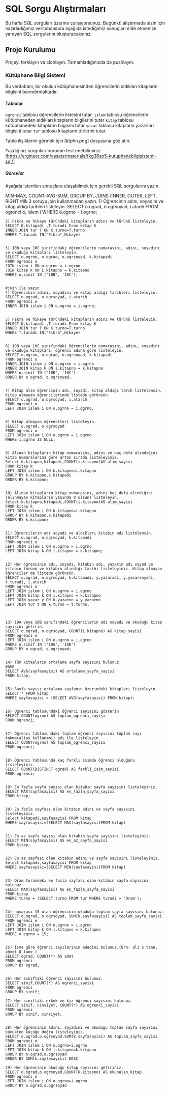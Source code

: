 # SQL Sorgu Alıştırmaları

Bu hafta SQL sorguları üzerine çalışıyorsunuz. Bugünkü alıştırmada sizin için hazırladığımız veritabanında aşağıda istediğimiz sonuçları elde etmenize yarayan SQL sorgularını oluşturacaksınız.

## Proje Kurulumu

Projeyi forklayın ve clonlayın. Tamamladığınızda da pushlayın.

### Kütüphane Bilgi Sistemi

Bu veritabanı, bir okulun kütüphanesinden öğrencilerin aldıkları kitapların bilgisini barındırmaktadır.

#### Tablolar

`ogrenci` tablosu öğrencilerin listesini tutar.
`islem` tablosu öğrencilerin kütüphaneden aldıkları kitapların bilgilerini tutar
`kitap` tablosu kütüphanedeki kitapların bilgisini tutar
`yazar` tablosu kitapların yazarları bilgisini tutar
`tur` tablosu kitapların türlerini tutar.

Tablo ilişiklerini görmek için [ktphn.png] dosyasına göz atın.

Yazdığınız sorguları buradan test edebilirsiniz: [https://ergineer.com/assets/materials/fkg36so5-kutuphanebilgisistemi-sql/]

##### Görevler

Aşağıda istenilen sonuçlara ulaşabilmek için gerekli SQL sorgularını yazın.

MIN-MAX, COUNT-AVG-SUM, GROUP BY, JOINS (INNER, OUTER, LEFT, RIGHT
#ilk 3 soruyu join kullanmadan yazın. 1) Öğrencinin adını, soyadını ve kitap aldığı tarihleri listeleyin.
SELECT ö.ograd, ö.ogrsoyad, i.atarih
FROM ogrenci ö, islem i
WHERE ö.ogrno = i.ogrno;

    2) Fıkra ve hikaye türündeki kitapların adını ve türünü listeleyin.
    SELECT K.kitapadi ,T.turadi From kitap K
    INNER JOIN tur T ON K.turno=T.turno
    WHERE T.turadi IN("Fıkra",Hikaye)


    3) 10B veya 10C sınıfındaki öğrencilerin numarasını, adını, soyadını ve okuduğu kitapları listeleyin.
    SELECT o.ogrno, o.ograd, o.ogrsoyad, k.kitapadi
    FROM ogrenci o
    JOIN islem i ON o.ogrno = i.ogrno
    JOIN kitap k ON i.kitapno = k.kitapno
    WHERE o.sinif IN ('10B', '10C');


    #join ile yazın
    4) Öğrencinin adını, soyadını ve kitap aldığı tarihleri listeleyin.
    SELECT o.ograd, o.ogrsoyad, i.atarih
    FROM ogrenci o
    INNER JOIN islem i ON o.ogrno = i.ogrno;


    5) Fıkra ve hikaye türündeki kitapların adını ve türünü listeleyin.
    SELECT K.kitapadi ,T.turadi From kitap K
    INNER JOIN tur T ON K.turno=T.turno
    WHERE T.turadi IN("Fıkra",Hikaye)


    6) 10B veya 10C sınıfındaki öğrencilerin numarasını, adını, soyadını ve okuduğu kitapları, öğrenci adına göre listeleyin.
    SELECT o.ogrno, o.ograd, o.ogrsoyad, k.kitapadi
    FROM ogrenci o
    INNER JOIN islem i ON o.ogrno = i.ogrno
    INNER JOIN kitap k ON i.kitapno = k.kitapno
    WHERE o.sinif IN ('10B', '10C')
    ORDER BY o.ograd, o.ogrsoyad;


    7) Kitap alan öğrencinin adı, soyadı, kitap aldığı tarih listelensin. Kitap almayan öğrencilerinde listede görünsün.
    SELECT o.ograd, o.ogrsoyad, i.atarih
    FROM ogrenci o
    LEFT JOIN islem i ON o.ogrno = i.ogrno;


    8) Kitap almayan öğrencileri listeleyin.
    SELECT o.ograd, o.ogrsoyad
    FROM ogrenci o
    LEFT JOIN islem i ON o.ogrno = i.ogrno
    WHERE i.ogrno IS NULL;


    9) Alınan kitapların kitap numarasını, adını ve kaç defa alındığını kitap numaralarına göre artan sırada listeleyiniz.
    Select k.kitapno,kitapadi,COUNT(i.kitapno)AS alim_sayisi
    FROM kitap k
    LEFT JOIN islem i ON k.kitapno=i.kitapno
    GROUP BY k.kitapno,k.kitapadi
    ORDER BY k.kitapno;


    10) Alınan kitapların kitap numarasını, adını kaç defa alındığını (alınmayan kitapların yanında 0 olsun) listeleyin.
    Select k.kitapno,kitapadi,COUNT(i.kitapno)AS alim_sayisi
    FROM kitap k
    LEFT JOIN islem i ON k.kitapno=i.kitapno
    GROUP BY k.kitapno,k.kitapadi
    ORDER BY k.kitapno;


    11) Öğrencilerin adı soyadı ve aldıkları kitabın adı listelensin.
    SELECT o.ograd, o.ogrsoyad, k.kitapadi
    FROM ogrenci o
    LEFT JOIN islem i ON o.ogrno = i.ogrno
    LEFT JOIN kitap k ON i.kitapno = k.kitapno;


    12) Her öğrencinin adı, soyadı, kitabın adı, yazarın adı soyad ve kitabın türünü ve kitabın alındığı tarihi listeleyiniz. Kitap almayan öğrenciler de listede görünsün.
    SELECT o.ograd, o.ogrsoyad, k.kitapadi, y.yazaradi, y.yazarsoyadi, t.turadi, i.atarih
    FROM ogrenci o
    LEFT JOIN islem i ON o.ogrno = i.ogrno
    LEFT JOIN kitap k ON i.kitapno = k.kitapno
    LEFT JOIN yazar y ON k.yazarno = y.yazarno
    LEFT JOIN tur t ON k.turno = t.turno;



    13) 10A veya 10B sınıfındaki öğrencilerin adı soyadı ve okuduğu kitap sayısını getirin.
    SELECT o.ograd, o.ogrsoyad, COUNT(i.kitapno) AS kitap_sayisi
    FROM ogrenci o
    LEFT JOIN islem i ON o.ogrno = i.ogrno
    WHERE o.sinif IN ('10A', '10B')
    GROUP BY o.ograd, o.ogrsoyad;


    14) Tüm kitapların ortalama sayfa sayısını bulunuz.
    #AVG
    SELECT AVG(sayfasayisi) AS ortalama_sayfa_sayisi
    FROM kitap;


    15) Sayfa sayısı ortalama sayfanın üzerindeki kitapları listeleyin.
    SELECT * FROM kitap
    WHERE sayfasayisi > (SELECT AVG(sayfasayisi) FROM kitap);


    16) Öğrenci tablosundaki öğrenci sayısını gösterin
    SELECT COUNT(ogrno) AS toplam_ogrencı_sayisi
    FROM ogrenci;


    17) Öğrenci tablosundaki toplam öğrenci sayısını toplam sayı takma(alias kullanımı) adı ile listeleyin.
    SELECT COUNT(ogrno) AS toplam_ogrencı_sayisi
    FROM ogrenci;


    18) Öğrenci tablosunda kaç farklı isimde öğrenci olduğunu listeleyiniz.
    SELECT COUNT(DISTINCT ograd) AS farkli_isim_sayisi
    FROM ogrenci;


    19) En fazla sayfa sayısı olan kitabın sayfa sayısını listeleyiniz.
    SELECT MAX(sayfasayisi) AS en_fazla_sayfa_sayisi
    FROM kitap;


    20) En fazla sayfası olan kitabın adını ve sayfa sayısını listeleyiniz.
    Select kitapadi,sayfasayisi FROM kitap
    WHERE sayfasayisi=(SELECT MAX(sayfasayisi)FROM kitap)


    21) En az sayfa sayısı olan kitabın sayfa sayısını listeleyiniz.
    SELECT MIN(sayfasayisi) AS en_az_sayfa_sayisi
    FROM kitap;


    22) En az sayfası olan kitabın adını ve sayfa sayısını listeleyiniz.
    Select kitapadi,sayfasayisi FROM kitap
    WHERE sayfasayisi=(SELECT MIN(sayfasayisi)FROM kitap)


    23) Dram türündeki en fazla sayfası olan kitabın sayfa sayısını bulunuz.
    SELECT MAX(sayfasayisi) AS en_fazla_sayfa_sayisi
    FROM kitap
    WHERE turno = (SELECT turno FROM tur WHERE turadi = 'Dram');


    24) numarası 15 olan öğrencinin okuduğu toplam sayfa sayısını bulunuz.
    SELECT o.ograd, o.ogrsoyad, SUM(k.sayfasayisi) AS toplam_sayfa_sayisi
    FROM ogrenci o
    LEFT JOIN islem i ON o.ogrno = i.ogrno
    LEFT JOIN kitap k ON i.kitapno = k.kitapno
    WHERE o.ogrno = 15;


    25) İsme göre öğrenci sayılarının adedini bulunuz.(Örn: ali 5 tane, ahmet 8 tane )
    SELECT ograd, COUNT(*) AS adet
    FROM ogrenci
    GROUP BY ograd;


    26) Her sınıftaki öğrenci sayısını bulunuz.
    SELECT sinif,COUNT(*) AS ogrenci_sayisi
    FROM ogrenci
    GROUP BY sinif;

    27) Her sınıftaki erkek ve kız öğrenci sayısını bulunuz.
    SELECT sinif, cinsiyet, COUNT(*) AS ogrenci_sayisi
    FROM ogrenci
    GROUP BY sinif, cinsiyet;


    28) Her öğrencinin adını, soyadını ve okuduğu toplam sayfa sayısını büyükten küçüğe doğru listeleyiniz.
    SELECT o.ograd,o.ogrsoyad,SUM(k.sayfasayisi) AS toplam_sayfa_sayisi
    FROM ogrenci o
    LEFT JOIN islem i ON o.ogrno=i.ogrno
    LEFT JOIN kitap k ON i.kitapno=k.kitapno
    GROUP BY o.ograd,o.ogrsoyad
    ORDER BY SUM(k.sayfasayisi) DESC

    29) Her öğrencinin okuduğu kitap sayısını getiriniz.
    SELECT o.ograd,o.ogrsoyad,COUNT(k.kitapno) AS okunulan_kitap
    FROM ogrenci o
    LEFT JOIN islem i ON o.ogrno=i.ogrno
    GROUP BY o.ograd,o.ogrsoyad
